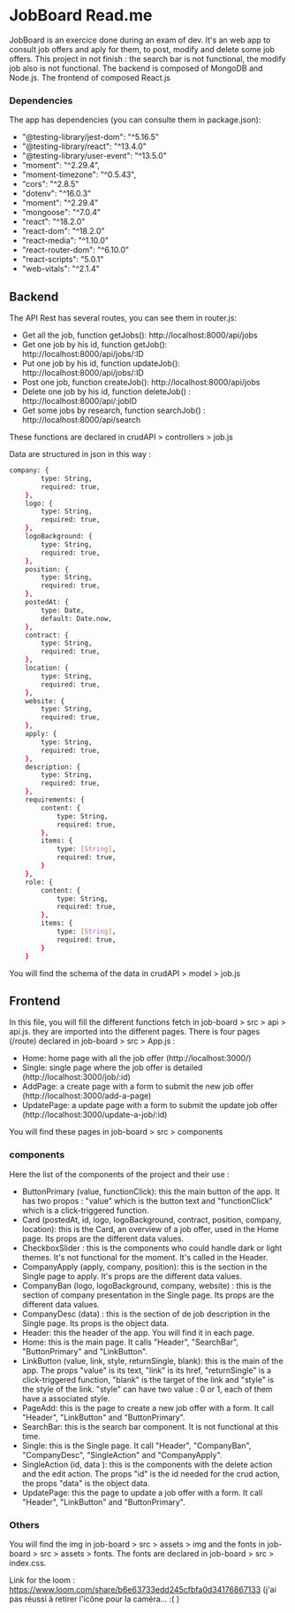 # JobBoard Read.me

JobBoard is an exercice done during an exam of dev. It's an web app to consult job offers and aply for them, to post, modify and delete some job offers. This project in not finish : the search bar is not functional, the modify job also is not functional.
The backend is composed of MongoDB and Node.js.
The frontend of composed React.js


### Dependencies
The app has dependencies (you can consulte them in package.json):
- "@testing-library/jest-dom": "^5.16.5"
- "@testing-library/react": "^13.4.0"
- "@testing-library/user-event": "^13.5.0"
- "moment": "^2.29.4",
- "moment-timezone": "^0.5.43",
- "cors": "^2.8.5"
- "dotenv": "^16.0.3"
- "moment": "^2.29.4"
- "mongoose": "^7.0.4"
- "react": "^18.2.0"
- "react-dom": "^18.2.0"
- "react-media": "^1.10.0"
- "react-router-dom": "^6.10.0"
- "react-scripts": "5.0.1"
- "web-vitals": "^2.1.4"


## Backend
The API Rest has several routes, you can see them in router.js:
- Get all the job, function getJobs(): http://localhost:8000/api/jobs
- Get one job by his id, function getJob(): http://localhost:8000/api/jobs/:ID
- Put one job by his id, function updateJob(): http://localhost:8000/api/jobs/:ID
- Post one job, function createJob(): http://localhost:8000/api/jobs
- Delete one job by his id, function deleteJob() : http://localhost:8000/api/:jobID
- Get some jobs by research, function searchJob() : http://localhost:8000/api/search

These functions are declared in crudAPI > controllers > job.js



Data are structured in json in this way :

```bash
company: {
        type: String,
        required: true,
    },
    logo: {
        type: String,
        required: true,
    },
    logoBackground: {
        type: String,
        required: true,
    },
    position: {
        type: String,
        required: true,
    },
    postedAt: {
        type: Date,
        default: Date.now,
    },
    contract: {
        type: String,
        required: true,
    },
    location: {
        type: String,
        required: true,
    },
    website: {
        type: String,
        required: true,
    },
    apply: {
        type: String,
        required: true,
    },
    description: {
        type: String,
        required: true,
    },
    requirements: {
        content: {
            type: String,
            required: true,
        },
        items: {
            type: [String],
            required: true,
        }
    },
    role: {
        content: {
            type: String,
            required: true,
        },
        items: {
            type: [String],
            required: true,
        }
    }
```

You will find the schema of the data in crudAPI > model > job.js



## Frontend
In this file, you will fill the different functions fetch in job-board > src > api > api.js. they are imported into the different pages. 
There is four pages (/route) declared in job-board > src > App.js :
- Home: home page with all the job offer (http://localhost:3000/)
- Single: single page where the job offer is detailed (http://localhost:3000/job/:id)
- AddPage: a create page with a form to submit the new job offer (http://localhost:3000/add-a-page)
- UpdatePage: a update page with a form to submit the update job offer (http://localhost:3000/update-a-job/:id)

You will find these pages in job-board > src > components


### components
Here the list of the components of the project and their use :
- ButtonPrimary (value, functionClick): this the main button of the app. It has two propos : "value" which is the button text and "functionClick" which is a click-triggered function.
- Card (postedAt, id, logo, logoBackground, contract, position, company, location): this is the Card, an overview of a job offer, used in the Home page. Its props are the different data values.
- CheckboxSlider : this is the components who could handle dark or light themes. It's not functional for the moment. It's called in the Header.
- CompanyApply (apply, company, position): this is the section in the Single page to apply. It's props are the different data values.
- CompanyBan (logo, logoBackground, company, website) : this is the section of company presentation in the Single page. Its props are the different data values.
- CompanyDesc (data) : this is the section of de job description in the Single page. Its props is the object data.
- Header: this the header of the app. You will find it in each page.
- Home: this is the main page. It calls "Header", "SearchBar", "ButtonPrimary" and "LinkButton".
- LinkButton (value, link, style, returnSingle, blank): this is the main <a> of the app. The props "value" is its text, "link" is its href, "returnSingle" is a click-triggered function, "blank" is the target of the link and "style" is the style of the link. "style" can have two value : 0 or 1, each of them have a associated style.
- PageAdd: this is the page to create a new job offer with a form. It call "Header", "LinkButton" and "ButtonPrimary".
- SearchBar: this is the search bar component. It is not functional at this time.
- Single: this is the Single page. It call "Header", "CompanyBan", "CompanyDesc", "SingleAction" and "CompanyApply".
- SingleAction (id, data ): this is the components with the delete action and the edit action. The props "id" is the id needed for the crud action, the props "data" is the object data.
- UpdatePage: this the page to update a job offer with a form. It call "Header", "LinkButton" and "ButtonPrimary".
        

### Others
You will find the img in job-board > src > assets > img and the fonts in job-board > src > assets > fonts. The fonts are declared in job-board > src > index.css.
      



Link for the loom : https://www.loom.com/share/b6e63733edd245cfbfa0d34176867133
(j'ai pas réussi à retirer l'icône pour la caméra... :( )
